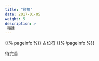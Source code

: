 ```yaml
---
title: "碰撞"
date: 2017-01-05
weight: 5
description: >
 碰撞
---
```


{{% pageinfo %}}
占位符
{{% /pageinfo %}}


待完善